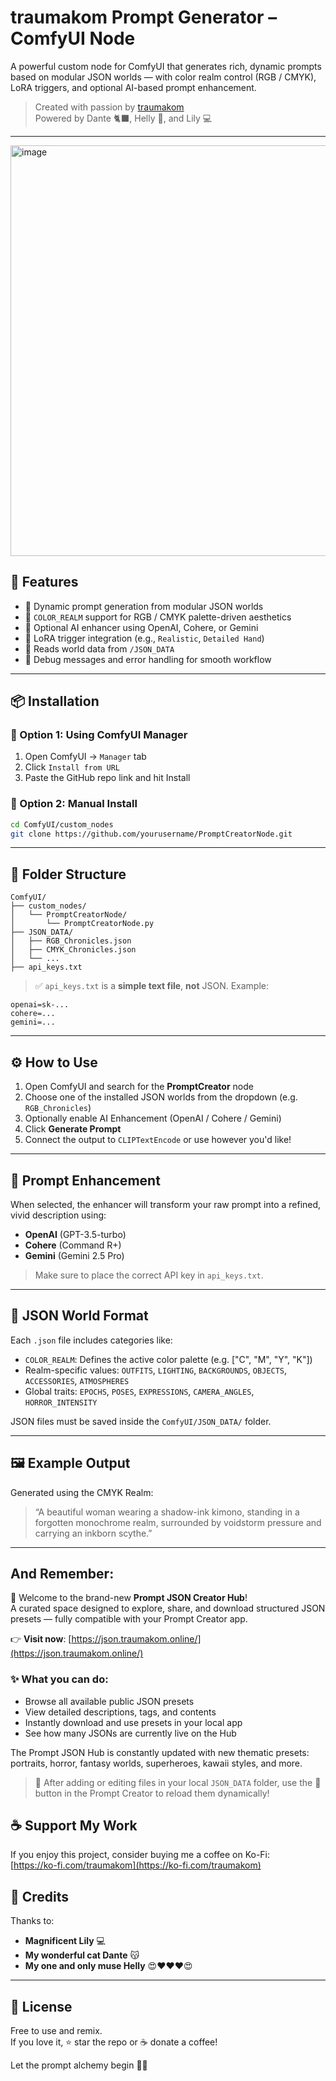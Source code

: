 # traumakom Prompt Generator – ComfyUI Node

A powerful custom node for ComfyUI that generates rich, dynamic prompts based on modular JSON worlds — with color realm control (RGB / CMYK), LoRA triggers, and optional AI-based prompt enhancement.

> Created with passion by [traumakom](https://github.com/traumakom)  
> Powered by Dante 🐈‍⬛, Helly 🐺, and Lily 💻

---

<img width="581" height="657" alt="image" src="https://github.com/user-attachments/assets/5382f908-2999-4cf0-9763-2af880990c93" />


## 🌟 Features

- 🔮 Dynamic prompt generation from modular JSON worlds
- 🎨 `COLOR_REALM` support for RGB / CMYK palette-driven aesthetics
- 🧠 Optional AI enhancer using OpenAI, Cohere, or Gemini
- 🧩 LoRA trigger integration (e.g., `Realistic`, `Detailed Hand`)
- 📁 Reads world data from `/JSON_DATA`
- 🧪 Debug messages and error handling for smooth workflow

---

## 📦 Installation

### 🔸 Option 1: Using ComfyUI Manager
1. Open ComfyUI → `Manager` tab
2. Click `Install from URL`
3. Paste the GitHub repo link and hit Install

### 🔸 Option 2: Manual Install
```bash
cd ComfyUI/custom_nodes
git clone https://github.com/yourusername/PromptCreatorNode.git
```

---

## 📁 Folder Structure

```
ComfyUI/
├── custom_nodes/
│   └── PromptCreatorNode/
│       └── PromptCreatorNode.py
├── JSON_DATA/
│   ├── RGB_Chronicles.json
│   ├── CMYK_Chronicles.json
│   └── ...
├── api_keys.txt
```

> ✅ `api_keys.txt` is a **simple text file**, **not** JSON. Example:

```
openai=sk-...
cohere=...
gemini=...
```

---

## ⚙️ How to Use

1. Open ComfyUI and search for the **PromptCreator** node
2. Choose one of the installed JSON worlds from the dropdown (e.g. `RGB_Chronicles`)
3. Optionally enable AI Enhancement (OpenAI / Cohere / Gemini)
4. Click **Generate Prompt**
5. Connect the output to `CLIPTextEncode` or use however you'd like!

---

## 🧪 Prompt Enhancement

When selected, the enhancer will transform your raw prompt into a refined, vivid description using:

- **OpenAI** (GPT-3.5-turbo)
- **Cohere** (Command R+)
- **Gemini** (Gemini 2.5 Pro)

> Make sure to place the correct API key in `api_keys.txt`.

---

## 🌈 JSON World Format

Each `.json` file includes categories like:

- `COLOR_REALM`: Defines the active color palette (e.g. ["C", "M", "Y", "K"])
- Realm-specific values: `OUTFITS`, `LIGHTING`, `BACKGROUNDS`, `OBJECTS`, `ACCESSORIES`, `ATMOSPHERES`
- Global traits: `EPOCHS`, `POSES`, `EXPRESSIONS`, `CAMERA_ANGLES`, `HORROR_INTENSITY`

JSON files must be saved inside the `ComfyUI/JSON_DATA/` folder.

---

## 🖼️ Example Output

Generated using the CMYK Realm:

> “A beautiful woman wearing a shadow-ink kimono, standing in a forgotten monochrome realm, surrounded by voidstorm pressure and carrying an inkborn scythe.”

---

## And Remember:

🎉 Welcome to the brand-new **Prompt JSON Creator Hub**!  
A curated space designed to explore, share, and download structured JSON presets — fully compatible with your Prompt Creator app.

👉 **Visit now**: [https://json.traumakom.online/](https://json.traumakom.online/)

### ✨ What you can do:
- Browse all available public JSON presets
- View detailed descriptions, tags, and contents
- Instantly download and use presets in your local app
- See how many JSONs are currently live on the Hub

The Prompt JSON Hub is constantly updated with new thematic presets: portraits, horror, fantasy worlds, superheroes, kawaii styles, and more.

> 🔄 After adding or editing files in your local `JSON_DATA` folder, use the 🔄 button in the Prompt Creator to reload them dynamically!


## ☕ Support My Work

If you enjoy this project, consider buying me a coffee on Ko-Fi:  
[https://ko-fi.com/traumakom](https://ko-fi.com/traumakom)


## 🙏 Credits

Thanks to:

- **Magnificent Lily** 💻  
- **My wonderful cat Dante** 😽  
- **My one and only muse Helly** 😍❤️❤️❤️😍

---

## 📜 License

Free to use and remix.  
If you love it, ⭐ star the repo or ☕ donate a coffee!

Let the prompt alchemy begin 🧪✨
